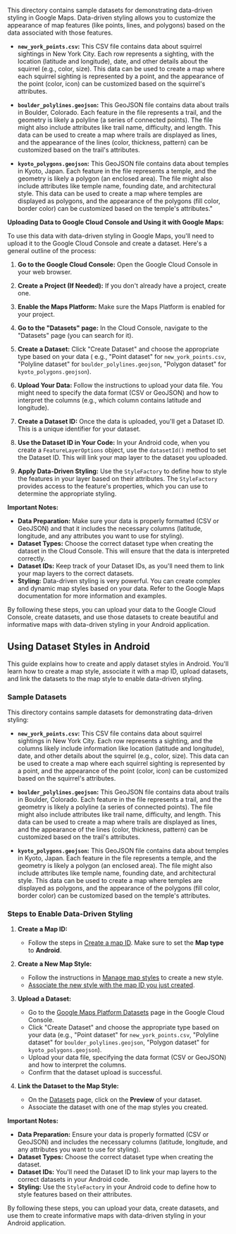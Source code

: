 This directory contains sample datasets for demonstrating data-driven styling in Google Maps.
Data-driven styling allows you to customize the appearance of map features (like points, lines, and
polygons) based on the data associated with those features.

* **`new_york_points.csv`:** This CSV file contains data about squirrel sightings in New York City.
  Each row represents a sighting, with the location (latitude
  and longitude), date, and other details about the squirrel (e.g., color, size). This data can be
  used to create a map where each squirrel sighting is represented by a point, and the appearance of
  the point (color, icon) can be customized based on the squirrel's attributes.

* **`boulder_polylines.geojson`:** This GeoJSON file contains data about trails in Boulder,
  Colorado. Each feature in the file represents a trail, and the geometry is likely a polyline (a
  series of connected points). The file might also include attributes like trail name, difficulty,
  and length. This data can be used to create a map where trails are displayed as lines, and the
  appearance of the lines (color, thickness, pattern) can be customized based on the trail's
  attributes.

* **`kyoto_polygons.geojson`:** This GeoJSON file contains data about temples in Kyoto, Japan. Each
  feature in the file represents a temple, and the geometry is likely a polygon (an enclosed area).
  The file might also include attributes like temple name, founding date, and architectural style.
  This data can be used to create a map where temples are displayed as polygons, and the appearance
  of the polygons (fill color, border color) can be customized based on the temple's attributes."

**Uploading Data to Google Cloud Console and Using it with Google Maps:**

To use this data with data-driven styling in Google Maps, you'll need to upload it to the Google
Cloud Console and create a dataset. Here's a general outline of the process:

1. **Go to the Google Cloud Console:** Open the Google Cloud Console in your web browser.

2. **Create a Project (If Needed):** If you don't already have a project, create one.

3. **Enable the Maps Platform:** Make sure the Maps Platform is enabled for your project.

4. **Go to the "Datasets" page:** In the Cloud Console, navigate to the "Datasets" page (you can
   search for it).

5. **Create a Dataset:** Click "Create Dataset" and choose the appropriate type based on your data (
   e.g., "Point dataset" for `new_york_points.csv`, "Polyline dataset" for
   `boulder_polylines.geojson`, "Polygon dataset" for `kyoto_polygons.geojson`).

6. **Upload Your Data:** Follow the instructions to upload your data file. You might need to specify
   the data format (CSV or GeoJSON) and how to interpret the columns (e.g., which column contains
   latitude and longitude).

7. **Create a Dataset ID:** Once the data is uploaded, you'll get a Dataset ID. This is a unique
   identifier for your dataset.

8. **Use the Dataset ID in Your Code:** In your Android code, when you create a
   `FeatureLayerOptions` object, use the `datasetId()` method to set the Dataset ID. This will link
   your map layer to the dataset you uploaded.

9. **Apply Data-Driven Styling:** Use the `StyleFactory` to define how to style the features in your
   layer based on their attributes. The `StyleFactory` provides access to the feature's properties,
   which you can use to determine the appropriate styling.

**Important Notes:**

* **Data Preparation:** Make sure your data is properly formatted (CSV or GeoJSON) and that it
  includes the necessary columns (latitude, longitude, and any attributes you want to use for
  styling).
* **Dataset Types:** Choose the correct dataset type when creating the dataset in the Cloud Console.
  This will ensure that the data is interpreted correctly.
* **Dataset IDs:** Keep track of your Dataset IDs, as you'll need them to link your map layers to
  the correct datasets.
* **Styling:** Data-driven styling is very powerful. You can create complex and dynamic map styles
  based on your data. Refer to the Google Maps documentation for more information and examples.

By following these steps, you can upload your data to the Google Cloud Console, create datasets, and
use those datasets to create beautiful and informative maps with data-driven styling in your Android
application.



## Using Dataset Styles in Android

This guide explains how to create and apply dataset styles in Android. You'll learn how to create a map style, associate it with a map ID, upload datasets, and link the datasets to the map style to enable data-driven styling.

### Sample Datasets

This directory contains sample datasets for demonstrating data-driven styling:

* **`new_york_points.csv`:** This CSV file contains data about squirrel sightings in New York City.  Each row represents a sighting, and the columns likely include information like location (latitude and longitude), date, and other details about the squirrel (e.g., color, size).  This data can be used to create a map where each squirrel sighting is represented by a point, and the appearance of the point (color, icon) can be customized based on the squirrel's attributes.

* **`boulder_polylines.geojson`:** This GeoJSON file contains data about trails in Boulder, Colorado. Each feature in the file represents a trail, and the geometry is likely a polyline (a series of connected points).  The file might also include attributes like trail name, difficulty, and length. This data can be used to create a map where trails are displayed as lines, and the appearance of the lines (color, thickness, pattern) can be customized based on the trail's attributes.

* **`kyoto_polygons.geojson`:** This GeoJSON file contains data about temples in Kyoto, Japan. Each feature in the file represents a temple, and the geometry is likely a polygon (an enclosed area). The file might also include attributes like temple name, founding date, and architectural style. This data can be used to create a map where temples are displayed as polygons, and the appearance of the polygons (fill color, border color) can be customized based on the temple's attributes.

### Steps to Enable Data-Driven Styling

1. **Create a Map ID:**

    * Follow the steps in [Create a map ID](https://developers.google.com/maps/documentation/get-map-id#create-a-map-id). Make sure to set the **Map type** to **Android**.

2. **Create a New Map Style:**

    * Follow the instructions in [Manage map styles](https://developers.google.com/maps/documentation/android-sdk/cloud-customization/map-styles) to create a new style.
    * [Associate the new style with the map ID you just created](https://developers.google.com/maps/documentation/android-sdk/cloud-customization/map-styles#associate-style-with-map-id).

3. **Upload a Dataset:**

    * Go to the [Google Maps Platform Datasets](https://console.cloud.google.com/google/maps-apis/datasets) page in the Google Cloud Console.
    * Click "Create Dataset" and choose the appropriate type based on your data (e.g., "Point dataset" for `new_york_points.csv`, "Polyline dataset" for `boulder_polylines.geojson`, "Polygon dataset" for `kyoto_polygons.geojson`).
    * Upload your data file, specifying the data format (CSV or GeoJSON) and how to interpret the columns.
    * Confirm that the dataset upload is successful.

4. **Link the Dataset to the Map Style:**

    * On the [Datasets](https://console.cloud.google.com/google/maps-apis/datasets) page, click on the **Preview** of your dataset.
    * Associate the dataset with one of the map styles you created.

**Important Notes:**

* **Data Preparation:** Ensure your data is properly formatted (CSV or GeoJSON) and includes the necessary columns (latitude, longitude, and any attributes you want to use for styling).
* **Dataset Types:** Choose the correct dataset type when creating the dataset.
* **Dataset IDs:** You'll need the Dataset ID to link your map layers to the correct datasets in your Android code.
* **Styling:** Use the `StyleFactory` in your Android code to define how to style features based on their attributes.

By following these steps, you can upload your data, create datasets, and use them to create informative maps with data-driven styling in your Android application.